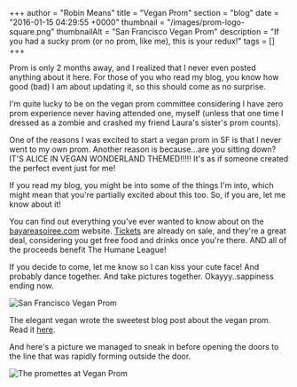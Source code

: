 +++
author = "Robin Means"
title = "Vegan Prom"
section = "blog"
date = "2016-01-15 04:29:55 +0000"
thumbnail = "/images/prom-logo-square.png"
thumbnailAlt = "San Francisco Vegan Prom"
description = "If you had a sucky prom (or no prom, like me), this is your redux!"
tags = []
+++

Prom is only 2 months away, and I realized that I never even posted anything about it here. For those of you who read my blog, you know how good (bad) I am about updating it, so this should come as no surprise.

I'm quite lucky&nbsp;to be on the vegan prom committee considering I have zero prom experience never having attended one, myself (unless that one time I dressed as a zombie and crashed my friend Laura's sister's prom counts).

One of the reasons I was excited to start a vegan prom in SF is that I never went to my own prom. Another reason is because...are you sitting down? IT'S ALICE IN VEGAN WONDERLAND THEMED!!!!! It's as if someone created the perfect event just for me!

If you read my blog, you might be into some of the things I'm into, which might mean that you're partially excited about this too. So, if you are, let me know about it!

You can find out everything you've ever wanted to know about on the [bayareasoiree.com](https://bayareasoiree.wordpress.com/) website. [Tickets](https://www.eventbrite.com/e/bay-area-soiree-prom-done-vegan-tickets-20244443676) are already on sale, and they're a great deal, considering you get free food and drinks once you're there. AND all of the proceeds benefit The Humane League!

If you decide to come, let me know so I can kiss your cute face! And probably dance together. And take pictures together. Okayyy..sappiness ending now.

![San Francisco Vegan Prom](/images/Eventbrite-banner.png)

The elegant vegan wrote the sweetest blog post about the vegan prom. Read it [here](http://www.sfelegantvegan.com/blog/2016-sf-vegan-prom-benefiting-the-humane-league).

And here's a picture we managed to sneak in before opening the doors to the line that was rapidly forming outside the door.

![The promettes at Vegan Prom](/images/prom.jpg)

